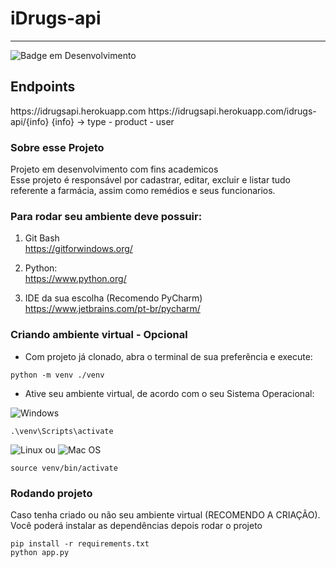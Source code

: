 # iDrugs-api

---
![Badge em Desenvolvimento](http://img.shields.io/static/v1?label=STATUS&message=EM%20DESENVOLVIMENTO&color=GREEN&style=for-the-badge)

## Endpoints
<p>
    https://idrugsapi.herokuapp.com
    https://idrugsapi.herokuapp.com/idrugs-api/{info}
    {info} -> type - product - user
</p>

### Sobre esse Projeto
<p>
    Projeto em desenvolvimento com fins academicos
    <br/>
    Esse projeto é responsável por cadastrar, editar, excluir e listar tudo referente a farmácia, assim como remédios e seus funcionarios.
</p>

### Para rodar seu ambiente deve possuir:
1. Git Bash <br/>
https://gitforwindows.org/

2. Python: <br/>
https://www.python.org/ <br/>

3. IDE da sua escolha (Recomendo PyCharm) <br/>
https://www.jetbrains.com/pt-br/pycharm/


### Criando ambiente virtual - Opcional

- Com projeto já clonado, abra o terminal de sua preferência e execute:
```
python -m venv ./venv
```
- Ative seu ambiente virtual, de acordo com o seu Sistema Operacional: <br/>

![Windows](https://img.shields.io/badge/Windows-0078D6?style=for-the-badge&logo=windows&logoColor=white)
```
.\venv\Scripts\activate
```
![Linux](https://img.shields.io/badge/Linux-FCC624?style=for-the-badge&logo=linux&logoColor=black) ou ![Mac OS](https://img.shields.io/badge/mac%20os-000000?style=for-the-badge&logo=macos&logoColor=F0F0F0)
```
source venv/bin/activate
```

### Rodando projeto

<p>
    Caso tenha criado ou não seu ambiente virtual (RECOMENDO A CRIAÇÃO).
    Você poderá instalar as dependências depois rodar o projeto
</p>

```
pip install -r requirements.txt
python app.py
```
